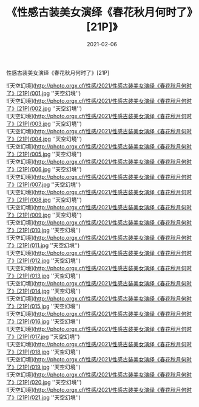 ﻿---
layout: post
title:  《性感古装美女演绎《春花秋月何时了》[21P]》
date:   2021-02-06
img: http://photo.orgx.cf/性感/2021/性感古装美女演绎《春花秋月何时了》[21P]/000.jpg
categories: [美女, 性感, 泳衣]
---

性感古装美女演绎《春花秋月何时了》[21P]



![天空幻境](http://photo.orgx.cf/性感/2021/性感古装美女演绎《春花秋月何时了》[21P]/001.jpg ''天空幻境'') <br>
![天空幻境](http://photo.orgx.cf/性感/2021/性感古装美女演绎《春花秋月何时了》[21P]/002.jpg ''天空幻境'') <br>
![天空幻境](http://photo.orgx.cf/性感/2021/性感古装美女演绎《春花秋月何时了》[21P]/003.jpg ''天空幻境'') <br>
![天空幻境](http://photo.orgx.cf/性感/2021/性感古装美女演绎《春花秋月何时了》[21P]/004.jpg ''天空幻境'') <br>
![天空幻境](http://photo.orgx.cf/性感/2021/性感古装美女演绎《春花秋月何时了》[21P]/005.jpg ''天空幻境'') <br>
![天空幻境](http://photo.orgx.cf/性感/2021/性感古装美女演绎《春花秋月何时了》[21P]/006.jpg ''天空幻境'') <br>
![天空幻境](http://photo.orgx.cf/性感/2021/性感古装美女演绎《春花秋月何时了》[21P]/007.jpg ''天空幻境'') <br>
![天空幻境](http://photo.orgx.cf/性感/2021/性感古装美女演绎《春花秋月何时了》[21P]/008.jpg ''天空幻境'') <br>
![天空幻境](http://photo.orgx.cf/性感/2021/性感古装美女演绎《春花秋月何时了》[21P]/009.jpg ''天空幻境'') <br>
![天空幻境](http://photo.orgx.cf/性感/2021/性感古装美女演绎《春花秋月何时了》[21P]/010.jpg ''天空幻境'') <br>
![天空幻境](http://photo.orgx.cf/性感/2021/性感古装美女演绎《春花秋月何时了》[21P]/011.jpg ''天空幻境'') <br>
![天空幻境](http://photo.orgx.cf/性感/2021/性感古装美女演绎《春花秋月何时了》[21P]/012.jpg ''天空幻境'') <br>
![天空幻境](http://photo.orgx.cf/性感/2021/性感古装美女演绎《春花秋月何时了》[21P]/013.jpg ''天空幻境'') <br>
![天空幻境](http://photo.orgx.cf/性感/2021/性感古装美女演绎《春花秋月何时了》[21P]/014.jpg ''天空幻境'') <br>
![天空幻境](http://photo.orgx.cf/性感/2021/性感古装美女演绎《春花秋月何时了》[21P]/015.jpg ''天空幻境'') <br>
![天空幻境](http://photo.orgx.cf/性感/2021/性感古装美女演绎《春花秋月何时了》[21P]/016.jpg ''天空幻境'') <br>
![天空幻境](http://photo.orgx.cf/性感/2021/性感古装美女演绎《春花秋月何时了》[21P]/017.jpg ''天空幻境'') <br>
![天空幻境](http://photo.orgx.cf/性感/2021/性感古装美女演绎《春花秋月何时了》[21P]/018.jpg ''天空幻境'') <br>
![天空幻境](http://photo.orgx.cf/性感/2021/性感古装美女演绎《春花秋月何时了》[21P]/019.jpg ''天空幻境'') <br>
![天空幻境](http://photo.orgx.cf/性感/2021/性感古装美女演绎《春花秋月何时了》[21P]/020.jpg ''天空幻境'') <br>
![天空幻境](http://photo.orgx.cf/性感/2021/性感古装美女演绎《春花秋月何时了》[21P]/021.jpg ''天空幻境'') <br>